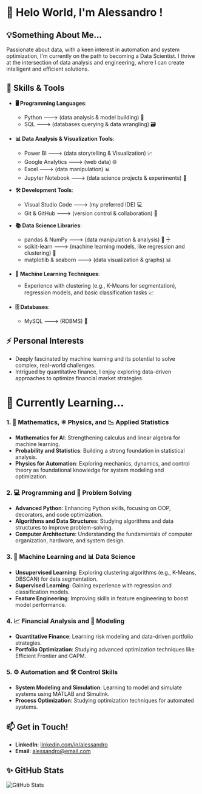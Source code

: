# 👋 Helo World, I'm Alessandro !

## 💡Something About Me...
Passionate about data, with a keen interest in automation and system optimization, I'm currently on the path to becoming a Data Scientist.
I thrive at the intersection of data analysis and engineering, where I can create intelligent and efficient solutions.


## 🔧 Skills & Tools

- **🖥️ Programming Languages**: 
  - Python  --->  (data analysis & model building) 🐍
  - SQL  --->  (databases querying & data wrangling) 🗃️

- **📊 Data Analysis & Visualization Tools**:
  - Power BI  --->  (data storytelling & Visualization) 📈
  - Google Analytics  --->  (web data) 🌐
  - Excel  --->  (data manipulation) 📊
  - Jupyter Notebook  --->  (data science projects & experiments) 📓

- **🛠️ Development Tools**:
  - Visual Studio Code  --->  (my preferred IDE) 💻
  - Git & GitHub  --->  (version control & collaboration) 🌳

- **📚 Data Science Libraries**:
  - pandas & NumPy  --->  (data manipulation & analysis) 🐼 ➗
  - scikit-learn  --->  (machine learning models, like regression and clustering) 🤖
  - matplotlib & seaborn  --->  (data visualization & graphs) 📊

- **🤖 Machine Learning Techniques**:
  - Experience with clustering (e.g., K-Means for segmentation), regression models, and basic classification tasks 📈

- **🗄️ Databases**:
  - MySQL  --->  (RDBMS) 💾


## ⚡ Personal Interests
- Deeply fascinated by machine learning and its potential to solve complex, real-world challenges.
- Intrigued by quantitative finance, I enjoy exploring data-driven approaches to optimize financial market strategies.

  
 # 🌱 Currently Learning...

### 1. 🧮 Mathematics, ⚛️ Physics, and 📉 Applied Statistics
- **Mathematics for AI**: Strengthening calculus and linear algebra for machine learning.
- **Probability and Statistics**: Building a strong foundation in statistical analysis.
- **Physics for Automation**: Exploring mechanics, dynamics, and control theory as foundational knowledge for system modeling and optimization.

### 2. 💻 Programming and 🧠 Problem Solving
- **Advanced Python**: Enhancing Python skills, focusing on OOP, decorators, and code optimization.
- **Algorithms and Data Structures**: Studying algorithms and data structures to improve problem-solving.
- **Computer Architecture**: Understanding the fundamentals of computer organization, hardware, and system design.

### 3. 🤖 Machine Learning and 📊 Data Science
- **Unsupervised Learning**: Exploring clustering algorithms (e.g., K-Means, DBSCAN) for data segmentation.
- **Supervised Learning**: Gaining experience with regression and classification models.
- **Feature Engineering**: Improving skills in feature engineering to boost model performance.

### 4. 📈 Financial Analysis and 💼 Modeling
- **Quantitative Finance**: Learning risk modeling and data-driven portfolio strategies.
- **Portfolio Optimization**: Studying advanced optimization techniques like Efficient Frontier and CAPM.

### 5. ⚙️ Automation and 🛠️ Control Skills
- **System Modeling and Simulation**: Learning to model and simulate systems using MATLAB and Simulink.
- **Process Optimization**: Studying optimization techniques for automated systems.


## 📫 Get in Touch!
- **LinkedIn**: [linkedin.com/in/alessandro](www.linkedin.com/in/alessandro-merenda-499586332)
- **Email**: [alessandro@email.com](alessandromerenda33@gmail.com)


## ✨ GitHub Stats
![GitHub Stats](https://github-readme-stats.vercel.app/api?username=AlessandroMerenda&show_icons=true&theme=radical)

